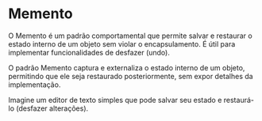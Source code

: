 # Memento

O Memento é um padrão comportamental que permite salvar e restaurar o estado interno de um objeto sem violar o encapsulamento. É útil para implementar funcionalidades de desfazer (undo).

O padrão Memento captura e externaliza o estado interno de um objeto, permitindo que ele seja restaurado posteriormente, sem expor detalhes da implementação.

Imagine um editor de texto simples que pode salvar seu estado e restaurá-lo (desfazer alterações).
